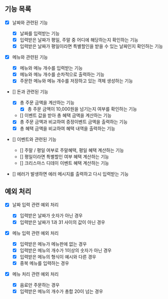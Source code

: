 ## 기능 목록

- [x] 날짜와 관련된 기능

  - [x] 날짜를 입력받는 기능
  - [x] 입력받은 날짜가 평일, 주말 중 어디에 해당하는지 확인하는 기능
  - [x] 입력받은 날짜가 평일이라면 특별할인을 받을 수 있는 날짜인지 확인하는 기능

- [x] 메뉴와 관련된 기능

  - [x] 메뉴와 메뉴 개수를 입력받는 기능
  - [x] 메뉴와 메뉴 개수를 순차적으로 출력하는 기능
  - [x] 주문한 메뉴와 메뉴 개수를 저장하고 있는 객체 생성하는 기능

- [] 돈과 관련된 기능

  - [x] 총 주문 금액을 계산하는 기능
    - [x] 총 주문 금액이 10,000원을 넘기는지 여부를 확인하는 기능
  - [] 이벤트 값을 받아 총 혜택 금액을 계산하는 기능
  - [x] 총 주문 금액과 비교하여 증정이벤트 금액을 출력하는 기능
  - [x] 총 혜택 금액을 비교하여 혜택 내역을 출력하는 기능

- [] 이벤트와 관련된 기능

  - [] 주말 / 평일 여부로 주말혜택, 평일 혜택 계산하는 기능
  - [] 평일이라면 특별할인 여부 혜택 계산하는 기능
  - [] 크리스마스 디데이 이벤트 혜택 계산하는 기능

- [] 에러가 발생하면 에러 메시지를 출력하고 다시 입력받는 기능

## 예외 처리

- [x] 날짜 입력 관련 예외 처리

  - [x] 입력받은 날짜가 숫자가 아닌 경우
  - [x] 입력받은 날짜가 1과 31 사이의 값이 아닌 경우

- [x] 메뉴 입력 관련 예외 처리

  - [x] 입력받은 메뉴가 메뉴판에 없는 경우
  - [x] 입력받은 메뉴의 개수가 1이상의 숫자가 아닌 경우
  - [x] 입력받은 메뉴의 형식이 예시와 다른 경우
  - [x] 중복 메뉴를 입력하는 경우

- [x] 메뉴 처리 관련 예외 처리

  - [x] 음료만 주문하는 경우
  - [x] 입력받은 메뉴의 개수가 총합 20이 넘는 경우

